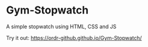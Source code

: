 # Gym-Stopwatch
A simple stopwatch using HTML, CSS and JS

Try it out: https://ordr-github.github.io/Gym-Stopwatch/
